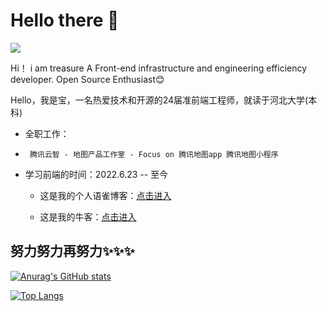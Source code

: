 # Hello there 👋

![](https://github.com/halfrost/halfrost/blob/master/icons/header_1.png)

Hi！ i am treasure 
A Front-end infrastructure and engineering efficiency developer. Open Source Enthusiast😊 

Hello，我是宝，一名热爱技术和开源的24届准前端工程师，就读于河北大学(本科)

-   全职工作：
-      腾讯云智 - 地图产品工作室 - Focus on 腾讯地图app 腾讯地图小程序
  
-   学习前端的时间：2022.6.23 -- 至今
  
    -   这是我的个人语雀博客：[点击进入](https://www.yuque.com/mashangyou-enl2s)  

    -   这是我的牛客：[点击进入](https://www.nowcoder.com/users/865089147)  


## 努力努力再努力✨✨✨
[![Anurag's GitHub stats](https://github-readme-stats.vercel.app/api?username=ChickenTreasure&show_icons=true&theme=neon)](https://github.com/ChickenTreasure/github-readme-stats)

[![Top Langs](https://github-readme-stats.vercel.app/api/top-langs/?username=anuraghazra&layout=pie&show_icons=true&theme=neon)](https://github.com/anuraghazra/github-readme-stats)

